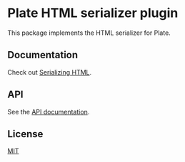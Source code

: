# Plate HTML serializer plugin

This package implements the HTML serializer for Plate.

## Documentation

Check out [Serializing HTML](https://platejs.org/docs/serializing-html).

## API

See the [API documentation](https://plate-api.udecode.io/globals.html). 

## License

[MIT](../../../LICENSE)
